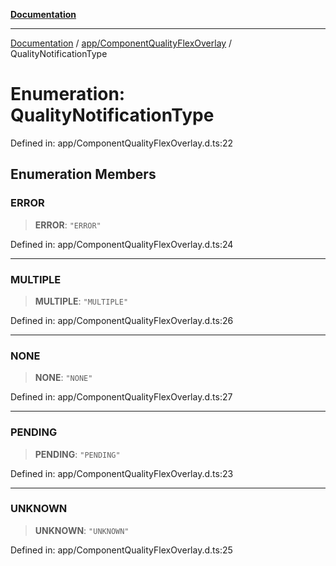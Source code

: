 [**Documentation**](../../../index.md)

***

[Documentation](../../../index.md) / [app/ComponentQualityFlexOverlay](../index.md) / QualityNotificationType

# Enumeration: QualityNotificationType

Defined in: app/ComponentQualityFlexOverlay.d.ts:22

## Enumeration Members

### ERROR

> **ERROR**: `"ERROR"`

Defined in: app/ComponentQualityFlexOverlay.d.ts:24

***

### MULTIPLE

> **MULTIPLE**: `"MULTIPLE"`

Defined in: app/ComponentQualityFlexOverlay.d.ts:26

***

### NONE

> **NONE**: `"NONE"`

Defined in: app/ComponentQualityFlexOverlay.d.ts:27

***

### PENDING

> **PENDING**: `"PENDING"`

Defined in: app/ComponentQualityFlexOverlay.d.ts:23

***

### UNKNOWN

> **UNKNOWN**: `"UNKNOWN"`

Defined in: app/ComponentQualityFlexOverlay.d.ts:25
